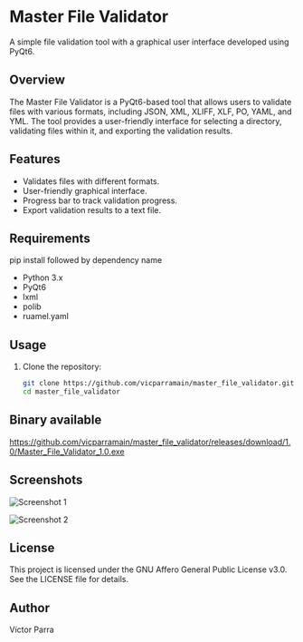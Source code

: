 # Master File Validator

A simple file validation tool with a graphical user interface developed using PyQt6.

## Overview

The Master File Validator is a PyQt6-based tool that allows users to validate files with various formats, including JSON, XML, XLIFF, XLF, PO, YAML, and YML. The tool provides a user-friendly interface for selecting a directory, validating files within it, and exporting the validation results.

## Features

- Validates files with different formats.
- User-friendly graphical interface.
- Progress bar to track validation progress.
- Export validation results to a text file.

## Requirements
pip install followed by dependency name

- Python 3.x
- PyQt6
- lxml
- polib
- ruamel.yaml

## Usage

1. Clone the repository:

   ```bash
   git clone https://github.com/vicparramain/master_file_validator.git
   cd master_file_validator

## Binary available
https://github.com/vicparramain/master_file_validator/releases/download/1.0/Master_File_Validator_1.0.exe

## Screenshots
![Screenshot 1](./mastervalidator1.png)

![Screenshot 2](./mastervalidator2.png)

## License
This project is licensed under the GNU Affero General Public License v3.0. See the LICENSE file for details.

## Author
Víctor Parra

